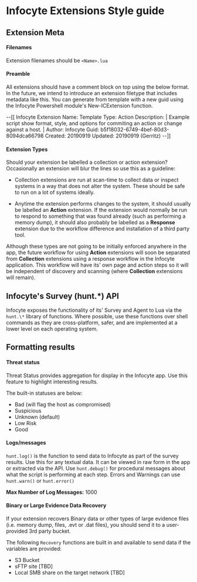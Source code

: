 # Infocyte Extensions Style guide


## Extension Meta

#### Filenames
Extension filenames should be `<Name>.lua`

#### Preamble
All extensions should have a comment block on top using the below format.
In the future, we intend to introduce an extension filetype that includes metadata like this. You can generate from template with a new guid using the Infocyte Powershell module's New-ICExtension function.

>>
--[[
	Infocyte Extension
	Name: Template
	Type: Action
    Description: | Example script show format, style, and options for commiting
        an action or change against a host. |
	Author: Infocyte
	Guid: b5f18032-6749-4bef-80d3-8094dca66798
	Created: 20190919
	Updated: 20190919 (Gerritz)
--]]


#### Extension Types
Should your extension be labelled a collection or action extension? Occasionally an extension will blur the lines so use this as a guideline:

- Collection extensions are run at scan-time to collect data or inspect systems in a way that does not alter the system. These should be safe to run on a lot of systems ideally.

- Anytime the extension performs changes to the system, it should usually be labelled an **Action** extension. If the extension would normally be run to respond to something that was found already (such as performing a memory dump), it should also probably be labelled as a **Response** extension due to the workflow difference and installation of a third party tool.

Although these types are not going to be initially enforced anywhere in the app, the future workflow for using **Action** extensions will soon be separated from **Collection** extensions using a response workflow in the Infocyte application. This workflow will have its' own page and action steps so it will be independent of discovery and scanning (where **Collection** extensions will remain).


## Infocyte's Survey (hunt.\*) API
Infocyte exposes the functionality of its' Survey and Agent to Lua via the `hunt.\*` library of functions. Where possible, use these functions over shell commands as they are cross-platform, safer, and are implemented at a lower level on each operating system.


## Formatting results

#### Threat status
Threat Status provides aggregation for display in the Infocyte app. Use this feature to highlight interesting results.

The built-in statuses are below:
- Bad (will flag the host as compromised)
- Suspicious
- Unknown (default)
- Low Risk
- Good


#### Logs/messages
`hunt.log()` is the function to send data to Infocyte as part of the survey results. Use this for any textual data. It can be viewed in raw form in the app or extracted via the API.
Use `hunt.debug()` for procedural messages about what the script is performing at each step.
Errors and Warnings can use `hunt.warn()` or `hunt.error()`

**Max Number of Log Messages:** 1000

#### Binary or Large Evidence Data Recovery
If your extension recovers Binary data or other types of large evidence files (i.e. memory dump, files, .evt or .dat files), you should send it to a user-provided 3rd party bucket.

The following `Recovery` functions are built in and available to send data if the variables are provided:
- S3 Bucket
- sFTP site [TBD]
- Local SMB share on the target network [TBD]
